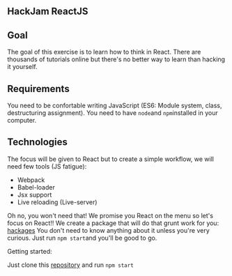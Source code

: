 ## HackJam ReactJS

## Goal
The goal of this exercise is to learn how to think in React. There are thousands of tutorials online but there's no better way to learn than hacking it yourself.

## Requirements
You need to be confortable writing JavaScript (ES6: Module system, class, destructuring assignment).
You need to have `node`and `npm`installed in your computer.

## Technologies
The focus will be given to React but to create a simple workflow, we will need few tools (JS fatigue):
- Webpack
- Babel-loader
- Jsx support
- Live reloading (Live-server)

Oh no, you won't need that! We promise you React on the menu so let's focus on React!!
We create a package that will do that grunt work for you: [hackages](https://github.com/hackages/hackages)
You don't need to know anything about it unless you're very curious. Just run `npm start`and you'll be good to go.

Getting started:

Just clone this [repository](https://github.com/hackages/hackjam-react.git) and run `npm start`

